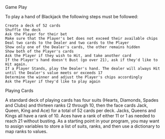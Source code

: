 Game Play

To play a hand of Blackjack the following steps must be followed:

    Create a deck of 52 cards
    Shuffle the deck
    Ask the Player for their bet
    Make sure that the Player's bet does not exceed their available chips
    Deal two cards to the Dealer and two cards to the Player
    Show only one of the Dealer's cards, the other remains hidden
    Show both of the Player's cards
    Ask the Player if they wish to Hit, and take another card
    If the Player's hand doesn't Bust (go over 21), ask if they'd like to Hit again.
    If a Player Stands, play the Dealer's hand. The dealer will always Hit until the Dealer's value meets or exceeds 17
    Determine the winner and adjust the Player's chips accordingly
    Ask the Player if they'd like to play again

Playing Cards

A standard deck of playing cards has four suits (Hearts, Diamonds, Spades and Clubs) and thirteen ranks (2 through 10, then the face cards Jack, Queen, King and Ace) for a total of 52 cards per deck. Jacks, Queens and Kings all have a rank of 10. Aces have a rank of either 11 or 1 as needed to reach 21 without busting. As a starting point in your program, you may want to assign variables to store a list of suits, ranks, and then use a dictionary to map ranks to values.
